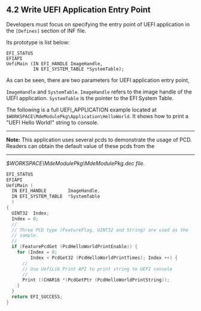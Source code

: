 <!--- @file
  4.2 Write UEFI Application Entry Point

  Copyright (c) 2010-2018, Intel Corporation. All rights reserved.<BR>

  Redistribution and use in source (original document form) and 'compiled'
  forms (converted to PDF, epub, HTML and other formats) with or without
  modification, are permitted provided that the following conditions are met:

  1) Redistributions of source code (original document form) must retain the
     above copyright notice, this list of conditions and the following
     disclaimer as the first lines of this file unmodified.

  2) Redistributions in compiled form (transformed to other DTDs, converted to
     PDF, epub, HTML and other formats) must reproduce the above copyright
     notice, this list of conditions and the following disclaimer in the
     documentation and/or other materials provided with the distribution.

  THIS DOCUMENTATION IS PROVIDED BY TIANOCORE PROJECT "AS IS" AND ANY EXPRESS OR
  IMPLIED WARRANTIES, INCLUDING, BUT NOT LIMITED TO, THE IMPLIED WARRANTIES OF
  MERCHANTABILITY AND FITNESS FOR A PARTICULAR PURPOSE ARE DISCLAIMED. IN NO
  EVENT SHALL TIANOCORE PROJECT  BE LIABLE FOR ANY DIRECT, INDIRECT, INCIDENTAL,
  SPECIAL, EXEMPLARY, OR CONSEQUENTIAL DAMAGES (INCLUDING, BUT NOT LIMITED TO,
  PROCUREMENT OF SUBSTITUTE GOODS OR SERVICES; LOSS OF USE, DATA, OR PROFITS;
  OR BUSINESS INTERRUPTION) HOWEVER CAUSED AND ON ANY THEORY OF LIABILITY,
  WHETHER IN CONTRACT, STRICT LIABILITY, OR TORT (INCLUDING NEGLIGENCE OR
  OTHERWISE) ARISING IN ANY WAY OUT OF THE USE OF THIS DOCUMENTATION, EVEN IF
  ADVISED OF THE POSSIBILITY OF SUCH DAMAGE.

-->

## 4.2 Write UEFI Application Entry Point

Developers must focus on specifying the entry point of UEFI application in the
`[Defines]` section of INF file.

Its prototype is list below:

```
EFI_STATUS
EFIAPI
UefiMain (IN EFI_HANDLE ImageHandle, 
          IN EFI_SYSTEM_TABLE *SystemTable);
```

As can be seen, there are two parameters for UEFI application entry point,

`ImageHandle` and `SystemTable`. `ImageHandle` refers to the image handle of
the UEFI application. `SystemTable` is the pointer to the EFI System Table.

The following is a full UEFI_APPLICATION example located at
`$WORKSPACE\MdeModulePkg\Application\HelloWorld`. It shows how to print a "UEFI
Hello World!" string to console.

**********
**Note:** This application uses several pcds to demonstrate the usage of PCD.
Readers can obtain the default value of these pcds from the
**********

_$WORKSPACE\MdeModulePkg\MdeModulePkg.dec file._

```c
EFI_STATUS
EFIAPI
UefiMain (
  IN EFI_HANDLE        ImageHandle,
  IN EFI_SYSTEM_TABLE  *SystemTable
  )
{
  UINT32  Index;
  Index = 0;
  //
  // Three PCD type (FeatureFlag, UINT32 and String) are used as the
  // sample.
  //
  if (FeaturePcdGet (PcdHelloWorldPrintEnable)) {
    for (Index = 0;
         Index < PcdGet32 (PcdHelloWorldPrintTimes); Index ++) {
      //
      // Use UefiLib Print API to print string to UEFI console
      //
      Print ((CHAR16 *)PcdGetPtr (PcdHelloWorldPrintString));
    }
  }
  return EFI_SUCCESS;
}
```
